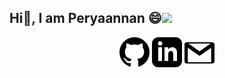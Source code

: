 <h2> Hi👋, I am Peryaannan 😄<img src="https://media.giphy.com/media/xUPGGDNsLvqsBOhuU0/giphy.gif" width="50"></h2>

<p align="center">
	<a href="https://github.com/ramperiannan"><img src="imgs/github.svg" alt="GitHub"></a>
	<a href="https://www.linkedin.com/in/peryaannan-arulkumar-15a17a167/"><img src="imgs/linkedin.svg" alt="LinkedIn"></a>
	<a href="https://mail.google.com/mail/u/0/?fs=1&to=periannanram@gmail.com.com&su=SUBJECT&body=BODY&tf=cm"><img src="imgs/gmails.svg" alt="Gmail"></a>
</p>


<!--
**ramperiannan/ramperiannan** is a ✨ _special_ ✨ repository because its `README.md` (this file) appears on your GitHub profile.


<p align="center">
- 🔭 I’m currently working on ...
- 🌱 I’m currently learning ...
- 👯 I’m looking to collaborate on ...
- 🤔 I’m looking for help with ...
- 💬 Ask me about ...
- 📫 How to reach me: ...
- 😄 Pronouns: ...
- ⚡ Fun fact: ...
</p>
